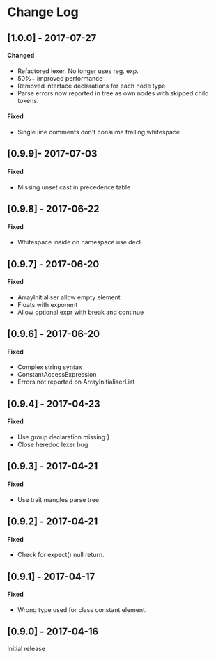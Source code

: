 # Change Log

## [1.0.0] - 2017-07-27
#### Changed
- Refactored lexer. No longer uses reg. exp.
- 50%+ improved performance
- Removed interface declarations for each node type
- Parse errors now reported in tree as own nodes with skipped child tokens.
#### Fixed
- Single line comments don't consume trailing whitespace

## [0.9.9]- 2017-07-03
#### Fixed
- Missing unset cast in precedence table

## [0.9.8] - 2017-06-22
#### Fixed
- Whitespace inside on namespace use decl

## [0.9.7] - 2017-06-20
#### Fixed
- ArrayInitialiser allow empty element
- Floats with exponent
- Allow optional expr with break and continue

## [0.9.6] - 2017-06-20
#### Fixed
- Complex string syntax
- ConstantAccessExpression
- Errors not reported on ArrayInitialiserList

## [0.9.4] - 2017-04-23
#### Fixed
- Use group declaration missing }
- Close heredoc lexer bug 

## [0.9.3] - 2017-04-21
#### Fixed
- Use trait mangles parse tree

## [0.9.2] - 2017-04-21
#### Fixed
- Check for expect() null return.

## [0.9.1] - 2017-04-17
#### Fixed
- Wrong type used for class constant element.

## [0.9.0] - 2017-04-16
Initial release
